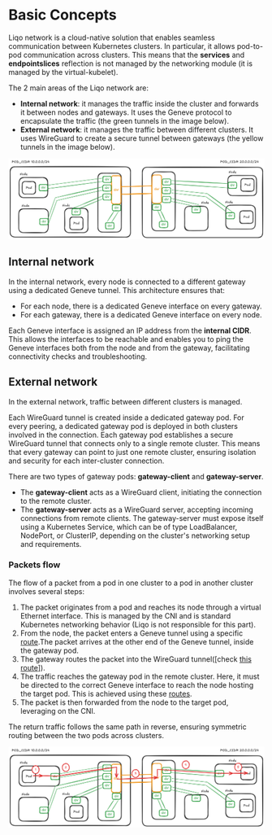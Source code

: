 # Basic Concepts

Liqo network is a cloud-native solution that enables seamless communication between Kubernetes clusters. In particular, it allows pod-to-pod communication across clusters. This means that the **services** and **endpointslices** reflection is not managed by the networking module (it is managed by the virtual-kubelet).

The 2 main areas of the Liqo network are:

- **Internal network**: it manages the traffic inside the cluster and forwards it between nodes and gateways. It uses the Geneve protocol to encapsulate the traffic (the green tunnels in the image below).
- **External network**: it manages the traffic between different clusters. It uses WireGuard to create a secure tunnel between gateways (the yellow tunnels in the image below).

![basic](../../assets/images/base.excalidraw.png)

## Internal network

In the internal network, every node is connected to a different gateway using a dedicated Geneve tunnel. This architecture ensures that:

- For each node, there is a dedicated Geneve interface on every gateway.
- For each gateway, there is a dedicated Geneve interface on every node.

Each Geneve interface is assigned an IP address from the **internal CIDR**. This allows the interfaces to be reachable and enables you to ping the Geneve interfaces both from the node and from the gateway, facilitating connectivity checks and troubleshooting.

## External network

In the external network, traffic between different clusters is managed.

Each WireGuard tunnel is created inside a dedicated gateway pod. For every peering, a dedicated gateway pod is deployed in both clusters involved in the connection. Each gateway pod establishes a secure WireGuard tunnel that connects only to a single remote cluster. This means that every gateway can point to just one remote cluster, ensuring isolation and security for each inter-cluster connection.

There are two types of gateway pods: **gateway-client** and **gateway-server**.

- The **gateway-client** acts as a WireGuard client, initiating the connection to the remote cluster.
- The **gateway-server** acts as a WireGuard server, accepting incoming connections from remote clients. The gateway-server must expose itself using a Kubernetes Service, which can be of type LoadBalancer, NodePort, or ClusterIP, depending on the cluster's networking setup and requirements.

### Packets flow

The flow of a packet from a pod in one cluster to a pod in another cluster involves several steps:

1. The packet originates from a pod and reaches its node through a virtual Ethernet interface. This is managed by the CNI and is standard Kubernetes networking behavior (Liqo is not responsible for this part).
2. From the node, the packet enters a Geneve tunnel using a specific [route](../crds/routes.md#local-cluster-id-node-gw-node).The packet arrives at the other end of the Geneve tunnel, inside the gateway pod.
3. The gateway routes the packet into the WireGuard tunnel([check [this route](../crds/routes.md#local-cluster-id-gw-ext-gateway)]).
4. The traffic reaches the gateway pod in the remote cluster. Here, it must be directed to the correct Geneve interface to reach the node hosting the target pod. This is achieved using these [routes](../crds/routes.md#local-cluster-id-node-name-gw-node-gateway).
5. The packet is then forwarded from the node to the target pod, leveraging on the CNI.

The return traffic follows the same path in reverse, ensuring symmetric routing between the two pods across clusters.

![Packets flow](../../assets/images/baseflow.excalidraw.png)
